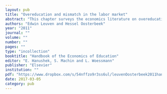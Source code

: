 ```yaml
---
layout: pub
title: "Overeducation and mismatch in the labor market"
abstract: "This chapter surveys the economics literature on overeducation. The original motivation to study this topic were reports that the strong increase in the number of college graduates in the early 1970s in the US led to a decrease in the returns to college education. We argue that Duncan and Hoffman's augmented wage equation -- the workhorse model in the overeducation literature -- in which wages are regressed on years of overschooling, years of required schooling and years of underschooling is at best loosely related to this original motivation. We discuss measurement and estimation issues and give an overview of the main empirical findings in this literature. Finally we given an appraisal of the economic lessons learned."
authors: "Edwin Leuven and Hessel Oosterbeek"
year: "2011"
journal: ""
volume: ""
number: ""
pages: ""
type: "incollection"
booktitle: "Handbook of the Economics of Education"
editor: "E. Hanushek, S. Machin and L. Woessmann"
publisher: "Elsevier"
institution: ""
pdf: "https://www.dropbox.com/s/54nffzo9r3ss6ul/leuvenOosterbeek2011handbook.pdf?dl=0"
date: 2017-03-05
category: pub
---
```

